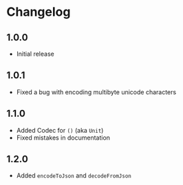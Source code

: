 # Changelog

## 1.0.0

* Initial release

## 1.0.1

* Fixed a bug with encoding multibyte unicode characters

## 1.1.0

* Added Codec for `()` (aka `Unit`)
* Fixed mistakes in documentation

## 1.2.0

* Added `encodeToJson` and `decodeFromJson`